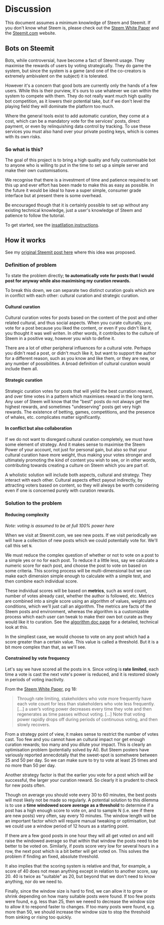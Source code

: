 # Discussion

This document assumes a minimum knowledge of Steem and Steemit. If you don't know what Steem is, please check out the [Steem White Paper](https://steem.io/SteemWhitePaper.pdf) and the [Steemit.com](https://steemit.com) website.

## Bots on Steemit

Bots, while controversial, have become a fact of Steemit usage. They maximise the rewards of users by voting strategically. They do game the system, but since the system is a game (and one of the co-creators is extremely ambivalent on the subject) it is tolerated.

However it's a concern that good bots are currently only the hands of a few users. While this is their purview, it's ours to use whatever we can within the system to compete with them. They do not really want much high quality bot competition, as it lowers their potential take, but if we don't level the playing field they will dominate the platform too much.

Where the general tools exist to add automatic curation, they come at a cost, which can be a mandatory vote for the services' posts, direct payment, or even by relinquishing data control by tracking. To use these services you must also hand over your private posting keys, which is comes with its own risks.

### So what is this?

The goal of this project is to bring a high quality and fully customisable bot to anyone who is willing to put in the time to set up a simple server and make their own customisations.

We recognise that there is a investment of time and patience required to set this up and ever effort has been made to make this as easy as possible. In the future it would be ideal to have a super simple, consumer grade interface but at present there is some overhead.

Be encouraged though that it is certainly possible to set up without any existing technical knowledge, just a user's knowledge of Steem and patience to follow the tutorial.

To get started, see the [insatllation instructions](/docs/installation.md).

## How it works

See my [original Steemit post here](https://steemit.com/curation/@personz/5qnnnx-free-open-source-steemit-bot-proposal-and-question) where this idea was proposed.

### Definition of problem

To state the problem directly; **to automatically vote for posts that I would post for anyway while also maximising my curation rewards.**

To break this down, we can separate two distinct curation goals which are in conflict with each other: cultural curation and strategic curation.

#### Cultural curation

Cultural curation votes for posts based on the content of the post and other related cultural, and thus social aspects. When you curate culturally, you vote for a post because you liked the content, or even if you didn't like it, you thought it was well writen. In other words, it contributes to the culture of Steem in a positive way, however you wish to define it.

There are a lot of other peripheral influences for a cultural vote. Perhaps you didn't read a post, or didn't much like it, but want to support the author for a different reason, such as you know and like them, or they are new, or any number of possibilities. A broad definition of cultural curation would include them all.

#### Strategic curation

Strategic curation votes for posts that will yeild the best curration reward, and over time votes in a pattern which maximises reward in the long term. Any user of Steem will know that the "best" posts do not always get the highest rewards, and sometimes "undeserving" posts get very high rewards. The existence of betting, games, competitions, and the presence of whales, etc. complicates matter significantly.

#### In conflict but also collaboration

If we do not want to disregard cultural curation completely, we must have some element of strategy. And it makes sense to maximise the Steem Power of your account, not just for personal gain, but also so that your cultural curation have more weight, thus making your votes stronger and ultimately promoting the kind of content you wish to see, or in other words, contributing towards creating a culture on Steem which you are part of.

A wholistic solution will include both aspects, cultural and strategy. They interact with each other. Cultural aspects effect payout indirectly, by attracting voters based on content, so they will always be worth considering even if one is concerned purely with curation rewards.

### Solution to the problem

#### Reducing complexity

_Note: voting is assumed to be at full 100% power here_

When we visit at Steemit.com, we see new posts. If we visit periodically we will have a collection of new posts which we could potentially vote for. We'll call this set ```N```.

We must reduce the complex question of whether or not to vote on a post to a simple yes or no for each post. To reduce it a little less, say we calculate a numeric score for each post, and choose the post to vote on based on some criteria. This scoring process will be multi-dimensional but we can make each dimension simple enough to calculate with a simple test, and then combine each individual score.

These individual scores will be based on **metrics**, such as word count, number of votes already cast, whether the author is followed, etc. Metrics are combined into a single score using an algorithm of values, weights and conditions, which we'll just call an algorithm. The metrics are facts of the Steem posts and environment, whereas the algorithm is a customizable process which each user can tweak to make their own bot curate as they would like it to curation. See the [algorithm doc page](/docs/algorithm.md) for a detailed, technical look at this.

In the simpliest case, we would choose to vote on any post which had a score greater than a certain value. This value is called a threshold. But it is a bit more complex than that, as we'll see.

#### Constrained by vote frequency

Let's say we have scored all the posts in ```N```. Since voting is **rate limited**, each time a vote is cast the next vote's power is reduced, and it is restored slowly in periods of voting inactivity.

From the [Steem White Paper](https://steem.io/SteemWhitePaper.pdf), pg 18:

> Through rate limiting, stakeholders who vote more frequently have each vote count for less than stakeholders who vote less frequently. [...] a user’s voting power decreases every time they vote and then regenerates as time passes without voting. [...] Note that voting power rapidly drops off during periods of continuous voting, and then slowly recovers.

From a strategy point of view, it makes sense to restrict the number of votes cast. Too few and you cannot have an cultural impact nor get enough curation rewards; too many and you dilute your impact. This is clearly an optimisation problem (potentially solved by AI). But Steem posters have variously reported annecdotally that the sweet-spot is somehwere between 25 and 50 per day. So we can make sure to try to vote at least 25 times and no more than 50 per day.

Another strategy factor is that the earlier you vote for a post which _will be_ successful, the larger your curation reward. So clearly it is prudent to check for new posts often.

Though on average you should vote every 30 to 60 minutes, the best posts will most likely not be made so regularly. A potential solution to this dilemma is to use a **time windowed score average as a threshold** to determine if a post has a high enough score to vote on, and to sample N (i.e. see if there are new posts) very often, say every 10 minutes. The window length will be an important factor which will require manual tweaking or optimisation, but we could use a window period of 12 hours as a starting point.

If there are a few good posts in one hour they will all get voted on and will raise the windowed average so that within that window the posts need to be better to be voted on. Similarly, if posts score very low for several hours in a row, the next post which is a bit better will get voted on. This solves the problem if finding an fixed, absolute threshold.

It also implies that the scoring system is relative and that, for example, a score of 40 does not mean anything except in relation to another score, say 20. 40 is twice as "suitable" as 20, but beyond that we don't need to know anything, nor do we need to.

Finally, since the window size is hard to find, we can allow it to grow or shrink depending on how many suitable posts were found. If too few posts were found, e.g. less than 25, then we neeed to decrease the window size to allow it to respond faster to changes. If too many posts were found, e.g. more than 50, we should increase the window size to stop the threshold from sinking or rising too quickly.